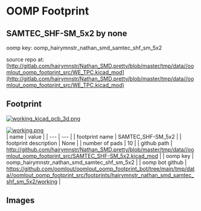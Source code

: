 # OOMP Footprint  
## SAMTEC_SHF-SM_5x2  by none  
  
oomp key: oomp_hairymnstr_nathan_smd_samtec_shf_sm_5x2  
  
source repo at: [http://gitlab.com/hairymnstr/Nathan_SMD.pretty/blob/master/tmp/data//oomlout_oomp_footprint_src/WE_TPC.kicad_mod](http://gitlab.com/hairymnstr/Nathan_SMD.pretty/blob/master/tmp/data//oomlout_oomp_footprint_src/WE_TPC.kicad_mod)  
## Footprint  
  
[![working_kicad_pcb_3d.png](working_kicad_pcb_3d_600.png)](working_kicad_pcb_3d.png)  
  
[![working.png](working_600.png)](working.png)  
| name | value | 
| --- | --- | 
| footprint name | SAMTEC_SHF-SM_5x2 | 
| footprint description | None | 
| number of pads | 10 | 
| github path | http://github.com/hairymnstr/Nathan_SMD.pretty/blob/master/tmp/data//oomlout_oomp_footprint_src/SAMTEC_SHF-SM_5x2.kicad_mod | 
| oomp key | oomp_hairymnstr_nathan_smd_samtec_shf_sm_5x2 | 
| oomp bot github | https://github.com/oomlout/oomlout_oomp_footprint_bot/tree/main/tmp/data//oomlout_oomp_footprint_src/footprints/hairymnstr_nathan_smd_samtec_shf_sm_5x2/working | 
## Images  
